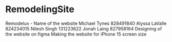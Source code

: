 # RemodelingSite
Remodelux - Name of the website
Michael Tynes 828491840
Alyssa LaValle 824234015
Nilesh Singh 131223622
Jonah Laing 827958164
Designing of the website on figma
Making the website for iPhone 15 screen size

